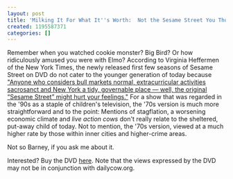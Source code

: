 ```yaml
---
layout: post
title: 'Milking It For What It''s Worth:  Not the Sesame Street You Thought You Knew'
created: 1195587371
categories: []
---
```

Remember when you watched cookie monster?  Big Bird?  Or how ridiculously amused you were with Elmo?  According to Virginia Heffermen of the New York Times, the newly released first few seasons of Sesame Street on DVD do not cater to the younger generation of today because ["Anyone who considers bull markets normal, extracurricular activities sacrosanct and New York a tidy, governable place — well, the original “Sesame Street” might hurt your feelings."](http://www.nytimes.com/2007/11/18/magazine/18wwln-medium-t.html)  For a show that was regarded in the '90s as a staple of children's television, the '70s version is much more straightforward and to the point:  Mentions of stagflation, a worsening economic climate and <i>live action cows</i> don't really relate to the sheltered, put-away child of today.  Not to mention, the '70s version, viewed at a much higher rate by those within inner cities and higher-crime areas.

Not so Barney, if you ask me about it.


Interested?  Buy the DVD [here](http://sesameworkshop.org/).  Note that the views expressed by the DVD may not be in conjunction with dailycow.org.
